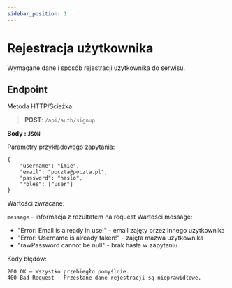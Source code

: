 ```yaml
---
sidebar_position: 1
---
```


# Rejestracja użytkownika

Wymagane dane i sposób rejestracji użytkownika do serwisu.

## Endpoint

 Metoda HTTP/Ścieżka: 
> **POST**: `/api/auth/signup`

**Body : `JSON`**

Parametry przykładowego zapytania:
```
{
	"username": "imie",
	"email": "poczta@poczta.pl",
	"password": "haslo", 
	"roles": ["user"] 
}
```
Wartości zwracane:

`message` - informacja z rezultatem na request
Wartości message:
* "Error: Email is already in use!" - email zajęty przez innego użytkownika
* "Error: Username is already taken!" - zajęta mazwa uzytkownika
* "rawPassword cannot be null" - brak hasła w zapytaniu


Kody błędów:
```
200 OK – Wszystko przebiegło pomyślnie.
400 Bad Request – Przesłane dane rejestracji są nieprawidłowe.
```